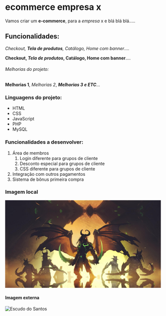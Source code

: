 # ecommerce empresa x

Vamos criar um **e-commerce**, para a *empresa* x e blá blá blá.....

## Funcionalidades:

_Checkout, **Tela de produtos**, Catálogo, Home com banner_....

**Checkout, _Tela de produtos_, Catálogo, Home com banner**....

###### Melhorias do projeto:

__Melhorias 1__, _Melhorias 2_, **_Melhorias 3 e ETC_**...

### Linguagens do projeto:

* HTML
* CSS
* JavaScript
* PHP
* MySQL

### Funcionalidades a desenvolver:

1. Área de membros
    1. Login diferente para grupos de cliente
    2. Desconto especial para grupos de cliente
    3. CSS diferente para grupos de cliente
2. Integração com outros pagamentos
3. Sistema de bônus primeira compra

### Imagem local

![Imagem DH](img/DH.jpg)

#### Imagem externa

![Escudo do Santos](https://upload.wikimedia.org/wikipedia/commons/3/35/Santos_logo.svg)